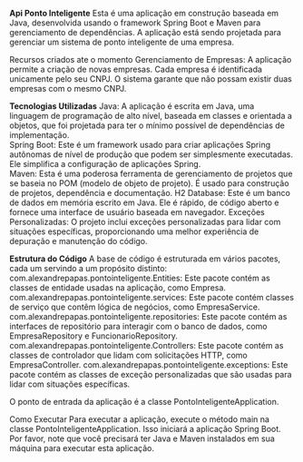**Api Ponto Inteligente**
Esta é uma aplicação em construção baseada em Java, desenvolvida usando o framework Spring Boot e Maven para gerenciamento de dependências. A aplicação está sendo projetada para gerenciar um sistema de ponto inteligente de uma empresa.  

Recursos criados ate o momento
Gerenciamento de Empresas: A aplicação permite a criação de novas empresas. Cada empresa é identificada unicamente pelo seu CNPJ. O sistema garante que não possam existir duas empresas com o mesmo CNPJ.

**Tecnologias Utilizadas**
Java: A aplicação é escrita em Java, uma linguagem de programação de alto nível, baseada em classes e orientada a objetos, que foi projetada para ter o mínimo possível de dependências de implementação.  
Spring Boot: Este é um framework usado para criar aplicações Spring autônomas de nível de produção que podem ser simplesmente executadas. Ele simplifica a configuração de aplicações Spring.  
Maven: Esta é uma poderosa ferramenta de gerenciamento de projetos que se baseia no POM (modelo de objeto de projeto). É usado para construção de projetos, dependência e documentação.
H2 Database: Este é um banco de dados em memória escrito em Java. Ele é rápido, de código aberto e fornece uma interface de usuário baseada em navegador.
Exceções Personalizadas: O projeto inclui exceções personalizadas para lidar com situações específicas, proporcionando uma melhor experiência de depuração e manutenção do código.

**Estrutura do Código**
A base de código é estruturada em vários pacotes, cada um servindo a um propósito distinto:  
com.alexandrepapas.pontointeligente.Entities: Este pacote contém as classes de entidade usadas na aplicação, como Empresa.  
com.alexandrepapas.pontointeligente.services: Este pacote contém classes de serviço que contêm lógica de negócios, como EmpresaService.  
com.alexandrepapas.pontointeligente.repositories: Este pacote contém as interfaces de repositório para interagir com o banco de dados, como EmpresaRepository e FuncionarioRepository.  
com.alexandrepapas.pontointeligente.Controllers: Este pacote contém as classes de controlador que lidam com solicitações HTTP, como EmpresaController.
com.alexandrepapas.pontointeligente.exceptions: Este pacote contém as classes de exceção personalizadas que são usadas para lidar com situações específicas. 

O ponto de entrada da aplicação é a classe PontoInteligenteApplication.  

Como Executar
Para executar a aplicação, execute o método main na classe PontoInteligenteApplication. Isso iniciará a aplicação Spring Boot.  Por favor, note que você precisará ter Java e Maven instalados em sua máquina para executar esta aplicação.
